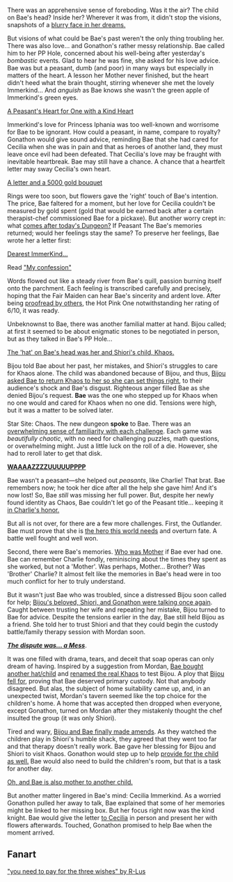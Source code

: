 There was an apprehensive sense of foreboding. Was it the air? The child on Bae's head? Inside her? Wherever it was from, it didn't stop the visions, snapshots of a [blurry face in her dreams.](https://youtu.be/L7rBGepFrXA?t=824)

But visions of what could be Bae's past weren't the only thing troubling her. There was also love... and Gonathon's rather messy relationship. Bae called him to her PP Hole, concerned about his well-being after yesterday's _bombastic_ events. Glad to hear he was fine, she asked for his love advice. Bae was but a peasant, dumb (and poor) in many ways but especially in matters of the heart. A lesson her Mother never finished, but the heart didn't heed what the brain thought, stirring whenever she met the lovely Immerkind... And _anguish_ as Bae knows she wasn't the green apple of Immerkind's green eyes.

[A Peasant's Heart for One with a Kind Heart](#embed:https://youtu.be/L7rBGepFrXA?t=1318)

Immerkind's love for Princess Iphania was too well-known and worrisome for Bae to be ignorant. How could a peasant, in name, compare to royalty? Gonathon would give sound advice, reminding Bae that she had cared for Cecilia when she was in pain and that as heroes of another land, they must leave once evil had been defeated. That Cecilia's love may be fraught with inevitable heartbreak. Bae may still have a chance. A chance that a heartfelt letter may sway Cecilia's own heart.

[A letter and a 5000 gold bouquet](#embed:https://youtu.be/L7rBGepFrXA?t=1762)

Rings were too soon, but flowers gave the 'right' touch of Bae's intention. The price, Bae faltered for a moment, but her love for Cecilia couldn't be measured by gold spent (gold that would be earned back after a certain therapist-chef commissioned Bae for a pickaxe). But another worry crept in: what [comes after today's Dungeon?](https://youtu.be/L7rBGepFrXA?t=2262) If Peasant The Bae's memories returned; would her feelings stay the same? To preserve her feelings, Bae wrote her a letter first:

[Dearest ImmerKind...](#embed:https://youtu.be/L7rBGepFrXA?t=2543)

Read ["My confession"](#text:my-confession)

Words flowed out like a steady river from Bae's quill, passion burning itself onto the parchment. Each feeling is transcribed carefully and precisely, hoping that the Fair Maiden can hear Bae's sincerity and ardent love. After being [proofread by others](https://youtu.be/L7rBGepFrXA?t=3130), the Hot Pink One notwithstanding her rating of 6/10, it was ready.

Unbeknownst to Bae, there was another familial matter at hand. Bijou called; at first it seemed to be about enigmatic stones to be negotiated in person, but as they talked in Bae's PP Hole...

[The 'hat' on Bae's head was her and Shiori's child, Khaos.](#embed:https://youtu.be/L7rBGepFrXA?t=3580)

Bijou told Bae about her past, her mistakes, and Shiori's struggles to care for Khaos alone. The child was abandoned because of Bijou, and thus, [Bijou asked Bae to return Khaos to her so she can set things right](https://youtu.be/L7rBGepFrXA?t=3620), to their audience's shock and Bae's disgust. Righteous anger filled Bae as she denied Bijou's request. **Bae** was the one who stepped up for Khaos when no one would and cared for Khaos when no one did. Tensions were high, but it was a matter to be solved later.

Star Site: Chaos. The new dungeon **spoke** to Bae. There was an [overwhelming sense of familiarity with each challenge](https://youtu.be/L7rBGepFrXA?t=4434). Each game was _beautifully chaotic_, with no need for challenging puzzles, math questions, or overwhelming might. Just a little luck on the roll of a die. However, she had to reroll later to get that disk.

[**WAAAAZZZZUUUUUPPPP**](#embed:https://www.youtube.com/watch?v=aSFZwinYaaU)

Bae wasn't a peasant—she helped out _peasants_, like Charlie! That brat. Bae remembers now; he took her dice after all the help she gave him! And it's now lost! So, Bae _still_ was missing her full power. But, despite her newly found identity as Chaos, Bae couldn't let go of the Peasant title... keeping it [in Charlie's honor.](https://youtu.be/L7rBGepFrXA?t=5680)

But all is not over, for there are a few more challenges. First, the Outlander. Bae must prove that she is [the hero this world needs](https://youtu.be/L7rBGepFrXA?t=6108) and overturn fate. A battle well fought and well won.

Second, there were Bae's memories. [Who was Mother](https://youtu.be/L7rBGepFrXA?t=6505) if Bae ever had one. Bae can remember Charlie fondly, reminiscing about the times they spent as she worked, but not a 'Mother'. Was perhaps, Mother... Brother? Was 'Brother' Charlie? It almost felt like the memories in Bae's head were in too much conflict for her to truly understand.

But it wasn't just Bae who was troubled, since a distressed Bijou soon called for help; [Bijou's beloved, Shiori, and Gonathon were talking once again](https://youtu.be/L7rBGepFrXA?t=10880). Caught between trusting her wife and repeating her mistake, Bijou turned to Bae for advice. Despite the tensions earlier in the day, Bae still held Bijou as a friend. She told her to trust Shiori and that they could begin the custody battle/family therapy session with Mordan soon.

[**_The dispute was... a Mess_**](https://youtu.be/L7rBGepFrXA?t=11850).

It was one filled with drama, tears, and deceit that soap operas can only dream of having. Inspired by a suggestion from Mordan, [Bae bought another hat/child](https://youtu.be/L7rBGepFrXA?t=11383) and [renamed the real Khaos](https://youtu.be/L7rBGepFrXA?t=11464) to test Bijou. A ploy that [Bijou fell for](https://youtu.be/L7rBGepFrXA?t=12085), proving that Bae deserved primary custody. Not that anybody disagreed. But alas, the subject of home suitability came up, and, in an unexpected twist, Mordan's tavern seemed like the top choice for the children's home. A home that was accepted then dropped when everyone, except Gonathon, turned on Mordan after they mistakenly thought the chef insulted the group (it was only Shiori).

Tired and wary, [Bijou and Bae finally made amends](https://youtu.be/L7rBGepFrXA?t=13039h). As they watched the children play in Shiori's humble shack, they agreed that they went too far and that therapy doesn't really work. Bae gave her blessing for Bijou and Shiori to visit Khaos. Gonathon would step up to help [provide for the child as well.](https://youtu.be/L7rBGepFrXA?t=13387) Bae would also need to build the children's room, but that is a task for another day.

[Oh, and Bae is also mother to another child.](#embed:https://youtu.be/L7rBGepFrXA?t=13027)

But another matter lingered in Bae's mind: Cecilia Immerkind. As a worried Gonathon pulled her away to talk, Bae explained that some of her memories might be linked to her missing box. But her focus right now was the kind knight. Bae would give the letter [to Cecilia](https://youtu.be/L7rBGepFrXA?t=13807) in person and present her with flowers afterwards. Touched, Gonathon promised to help Bae when the moment arrived.

## Fanart

["you need to pay for the three wishes" by R-Lus](https://x.com/RLus654/status/1920313961980793313)

